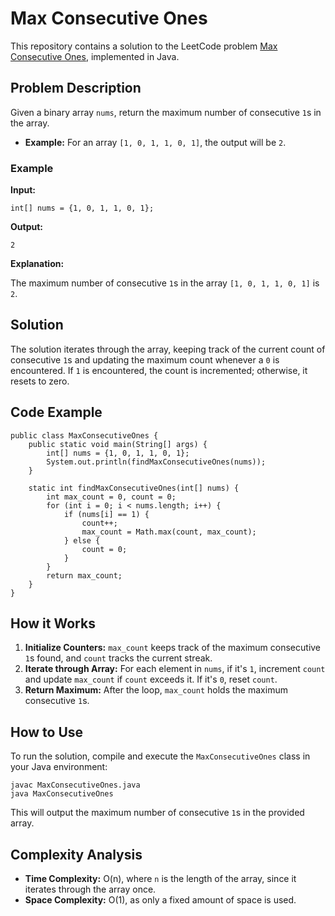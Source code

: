 
# Max Consecutive Ones

This repository contains a solution to the LeetCode problem [Max Consecutive Ones](https://leetcode.com/problems/max-consecutive-ones/), implemented in Java.

## Problem Description

Given a binary array `nums`, return the maximum number of consecutive `1`s in the array.

- **Example:** For an array `[1, 0, 1, 1, 0, 1]`, the output will be `2`.

### Example

**Input:**
```java[]
int[] nums = {1, 0, 1, 1, 0, 1};
```
**Output:**
```java[]
2
```

**Explanation:**

The maximum number of consecutive `1`s in the array `[1, 0, 1, 1, 0, 1]` is `2`.

## Solution

The solution iterates through the array, keeping track of the current count of consecutive `1`s and updating the maximum count whenever a `0` is encountered. If `1` is encountered, the count is incremented; otherwise, it resets to zero.

## Code Example

```java[]
public class MaxConsecutiveOnes {
    public static void main(String[] args) {
        int[] nums = {1, 0, 1, 1, 0, 1};
        System.out.println(findMaxConsecutiveOnes(nums));
    }

    static int findMaxConsecutiveOnes(int[] nums) {
        int max_count = 0, count = 0;
        for (int i = 0; i < nums.length; i++) {
            if (nums[i] == 1) {
                count++;
                max_count = Math.max(count, max_count);
            } else {
                count = 0;
            }
        }
        return max_count;
    }
}
```

## How it Works

1. **Initialize Counters:** `max_count` keeps track of the maximum consecutive `1`s found, and `count` tracks the current streak.
2. **Iterate through Array:** For each element in `nums`, if it's `1`, increment `count` and update `max_count` if `count` exceeds it. If it's `0`, reset `count`.
3. **Return Maximum:** After the loop, `max_count` holds the maximum consecutive `1`s.

## How to Use

To run the solution, compile and execute the `MaxConsecutiveOnes` class in your Java environment:

```bash[]
javac MaxConsecutiveOnes.java
java MaxConsecutiveOnes
```
This will output the maximum number of consecutive `1`s in the provided array.

## Complexity Analysis

- **Time Complexity:** O(n), where `n` is the length of the array, since it iterates through the array once.
- **Space Complexity:** O(1), as only a fixed amount of space is used.
